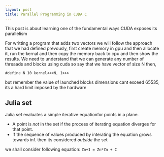 ```yaml
---
layout: post
title: Parallel Programming in CUDA C
---
```


This post is about learning one of the fundamental ways CUDA exposes its parallelism

For writting a program that adds two vectors we will follow the approach that we had defined prevously, first create memory in gpu and then allocate it, run the kernal and then copy the memory back to cpu and then show the results. We need to understand that we can generate any number of threaads and blocks using cuda so say that we have vector of size N then, 

`#define N 10
kernel<<<N, 1>>>`

but remember the value of launched blocks dimensions cant exceed 65535, its a hard limit imposed by the hardware

## Julia set

Julia set  evaluates a simple iterative equationfor points in a plane. 
- A point is *not* in the set if the process of iterating equation diverges for that point. 
- If the sequence of values produced by interating the equation grows towards inf. then its considered *outside* the set

we shall consider following equation:
`Zn+1 = Zn*Zn + C`


